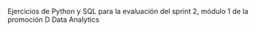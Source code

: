 Ejercicios de Python y SQL para la evaluación del sprint 2, módulo 1 de la promoción D  Data Analytics
